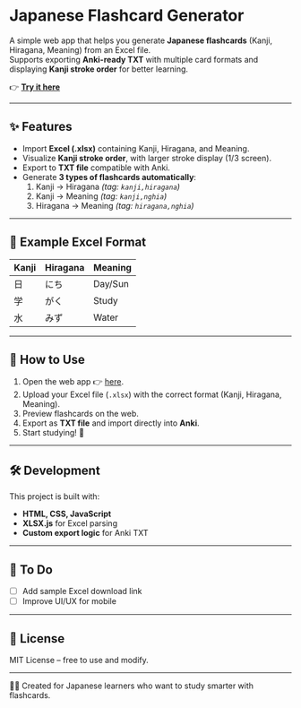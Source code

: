 # Japanese Flashcard Generator

A simple web app that helps you generate **Japanese flashcards** (Kanji, Hiragana, Meaning) from an Excel file.  
Supports exporting **Anki-ready TXT** with multiple card formats and displaying **Kanji stroke order** for better learning.

👉 [**Try it here**]([YOUR_GITHUB_PAGES_LINK](https://trongnhan73.github.io/create-flashcard))  

---

## ✨ Features
- Import **Excel (.xlsx)** containing Kanji, Hiragana, and Meaning.
- Visualize **Kanji stroke order**, with larger stroke display (1/3 screen).
- Export to **TXT file** compatible with Anki.
- Generate **3 types of flashcards automatically**:
  1. Kanji → Hiragana *(tag: `kanji,hiragana`)*
  2. Kanji → Meaning *(tag: `kanji,nghia`)*
  3. Hiragana → Meaning *(tag: `hiragana,nghia`)*

---

## 📂 Example Excel Format

| Kanji | Hiragana | Meaning   |
|-------|----------|-----------|
| 日    | にち     | Day/Sun   |
| 学    | がく     | Study     |
| 水    | みず     | Water     |

---

## 🚀 How to Use
1. Open the web app 👉 [here](https://trongnhan73.github.io/create-flashcard).
2. Upload your Excel file (`.xlsx`) with the correct format (Kanji, Hiragana, Meaning).
3. Preview flashcards on the web.
4. Export as **TXT file** and import directly into **Anki**.
5. Start studying! 🎉

---

## 🛠 Development
This project is built with:
- **HTML, CSS, JavaScript**
- **XLSX.js** for Excel parsing
- **Custom export logic** for Anki TXT

---

## 📌 To Do
- [ ] Add sample Excel download link  
- [ ] Improve UI/UX for mobile   

---

## 📄 License
MIT License – free to use and modify.

---

👨‍💻 Created for Japanese learners who want to study smarter with flashcards.
